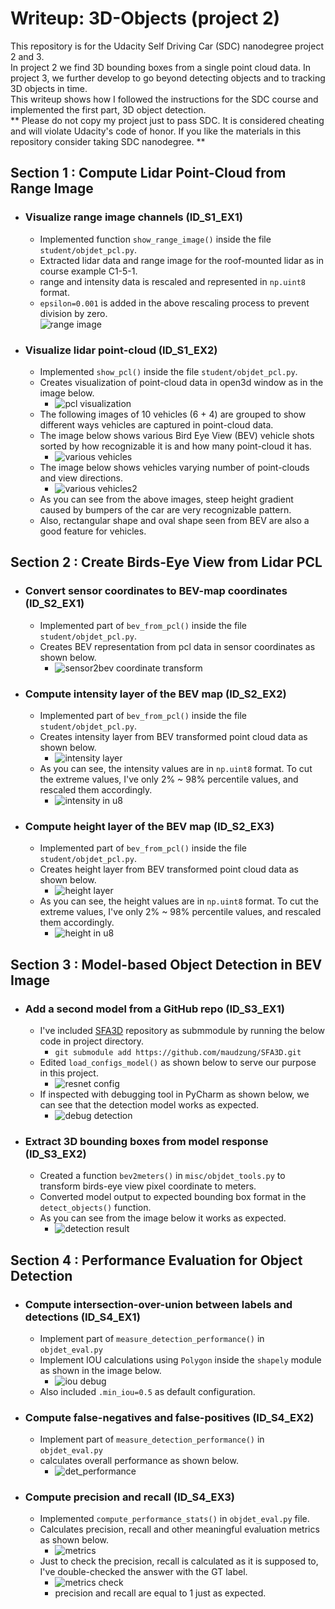 # Writeup: 3D-Objects (project 2)

This repository is for the Udacity Self Driving Car (SDC) nanodegree project 2 and 3.  
In project 2 we find 3D bounding boxes from a single point cloud data. In project 3, we further develop to go beyond detecting objects and to tracking 3D objects in time.  
This writeup shows how I followed the instructions for the SDC course and implemented the first part, 3D object detection.  
** Please do not copy my project just to pass SDC. It is considered cheating and will violate Udacity's code of honor. If you like the materials in this repository consider taking SDC nanodegree. **

## Section 1 : Compute Lidar Point-Cloud from Range Image
* ### Visualize range image channels (ID_S1_EX1)
  * Implemented function `show_range_image()` inside the file `student/objdet_pcl.py`.
  * Extracted lidar data and range image for the roof-mounted lidar as in course example C1-5-1.
  * range and intensity data is rescaled and represented in `np.uint8` format.
  * `epsilon=0.001` is added in the above rescaling process to prevent division by zero.  
  ![range image](/img/s1_ex1_range_img.png)
* ### Visualize lidar point-cloud (ID_S1_EX2)
  * Implemented `show_pcl()` inside the file `student/objdet_pcl.py`.
  * Creates visualization of point-cloud data in open3d window as in the image below.
    * ![pcl visualization](/img/s1_ex2_run.png)
  * The following images of 10 vehicles (6 + 4) are grouped to show different ways vehicles are captured in point-cloud data.
  * The image below shows various Bird Eye View (BEV) vehicle shots sorted by how recognizable it is and how many point-cloud it has.
    * ![various vehicles](/img/s1_ex2_vehicles.png)
  * The image below shows vehicles varying number of point-clouds and view directions.
    * ![various vehicles2](/img/s1_ex2_vehicles2.png)
  * As you can see from the above images, steep height gradient caused by bumpers of the car are very recognizable pattern.  
  * Also, rectangular shape and oval shape seen from BEV are also a good feature for vehicles.

  
## Section 2 : Create Birds-Eye View from Lidar PCL 
  * ### Convert sensor coordinates to BEV-map coordinates (ID_S2_EX1)
    * Implemented part of `bev_from_pcl()` inside the file `student/objdet_pcl.py`.
    * Creates BEV representation from pcl data in sensor coordinates as shown below.
      * ![sensor2bev coordinate transform](/img/s2_e1_run.png)
  * ### Compute intensity layer of the BEV map (ID_S2_EX2)
    * Implemented part of `bev_from_pcl()` inside the file `student/objdet_pcl.py`.
    * Creates intensity layer from BEV transformed point cloud data as shown below.
      * ![intensity layer](/img/s2_ex2_run.png)
    * As you can see, the intensity values are in `np.uint8` format. To cut the extreme values, I've only 2% ~ 98% percentile values, and rescaled them accordingly.
      * ![intensity in u8](/img/s2_ex2_u8.png)
  * ### Compute height layer of the BEV map (ID_S2_EX3)
    * Implemented part of `bev_from_pcl()` inside the file `student/objdet_pcl.py`.
    * Creates height layer from BEV transformed point cloud data as shown below.
      * ![height layer](/img/s2_ex3_run.png)
    * As you can see, the height values are in `np.uint8` format. To cut the extreme values, I've only 2% ~ 98% percentile values, and rescaled them accordingly.
      * ![height in u8](/img/s2_ex3_u8.png)
  

## Section 3 : Model-based Object Detection in BEV Image
  * ### Add a second model from a GitHub repo (ID_S3_EX1)
    * I've included [SFA3D](https://github.com/maudzung/SFA3D) repository as submmodule by running the below code in project directory.
      * ```git submodule add https://github.com/maudzung/SFA3D.git```
    * Edited `load_configs_model()` as shown below to serve our purpose in this project.
      * ![resnet config](/img/s3_ex1_config.png)
    * If inspected with debugging tool in PyCharm as shown below, we can see that the detection model works as expected.
      * ![debug detection](/img/s3_ex1_debug.png)
  * ### Extract 3D bounding boxes from model response (ID_S3_EX2)
    * Created a function `bev2meters()` in `misc/objdet_tools.py` to transform birds-eye view pixel coordinate to meters.
    * Converted model output to expected bounding box format in the `detect_objects()` function.
    * As you can see from the image below it works as expected.
      * ![detection result](/img/s3_ex2_run.png)



## Section 4 : Performance Evaluation for Object Detection
  * ### Compute intersection-over-union between labels and detections (ID_S4_EX1)
    * Implement part of `measure_detection_performance()` in `objdet_eval.py`
    * Implement IOU calculations using `Polygon` inside the `shapely` module as shown in the image below.
      * ![iou debug](/img/s4_ex1_debug.png)
    * Also included `.min_iou=0.5` as default configuration.
  * ### Compute false-negatives and false-positives (ID_S4_EX2)
    * Implement part of `measure_detection_performance()` in `objdet_eval.py`
    * calculates overall performance as shown below.
      * ![det_performance](/img/s4_ex2_debug.png)
  * ### Compute precision and recall (ID_S4_EX3)
    * Implemented `compute_performance_stats()` in `objdet_eval.py` file.
    * Calculates precision, recall and other meaningful evaluation metrics as shown below.
      * ![metrics](/img/s4_ex3_run.png)
    * Just to check the precision, recall is calculated as it is supposed to, I've double-checked the answer with the GT label. 
      * ![metrics check](/img/s4_ex3_check_resubmit.png)
      * precision and recall are equal to 1 just as expected.
